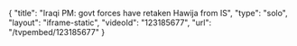 {
    "title": "Iraqi PM: govt forces have retaken Hawija from IS",
    "type": "solo",
    "layout": "iframe-static",
    "videoId": "123185677",
    "url": "\/tvpembed\/123185677"
}